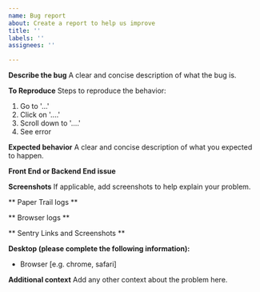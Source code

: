 ```yaml
---
name: Bug report
about: Create a report to help us improve
title: ''
labels: ''
assignees: ''

---
```


**Describe the bug**
A clear and concise description of what the bug is.

**To Reproduce**
Steps to reproduce the behavior:
1. Go to '...'
2. Click on '....'
3. Scroll down to '....'
4. See error

**Expected behavior**
A clear and concise description of what you expected to happen.

**Front End or Backend End issue**

**Screenshots**
If applicable, add screenshots to help explain your problem.

** Paper Trail logs **

** Browser logs **

** Sentry Links and Screenshots **


**Desktop (please complete the following information):**
 - Browser [e.g. chrome, safari]

**Additional context**
Add any other context about the problem here.
